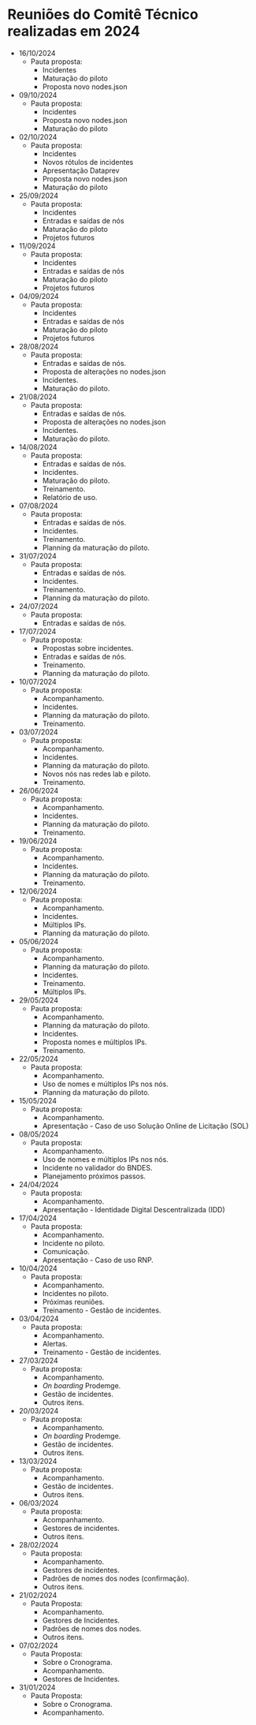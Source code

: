 # Reuniões do Comitê Técnico realizadas em 2024

- 16/10/2024
  - Pauta proposta:
    - Incidentes
    - Maturação do piloto
    - Proposta novo nodes.json
- 09/10/2024
  - Pauta proposta:
    - Incidentes
    - Proposta novo nodes.json
    - Maturação do piloto
- 02/10/2024
  - Pauta proposta:
    - Incidentes
    - Novos rótulos de incidentes
    - Apresentação Dataprev
    - Proposta novo nodes.json
    - Maturação do piloto
- 25/09/2024
  - Pauta proposta:
    - Incidentes
    - Entradas e saídas de nós
    - Maturação do piloto
    - Projetos futuros
- 11/09/2024
  - Pauta proposta:
    - Incidentes
    - Entradas e saídas de nós
    - Maturação do piloto
    - Projetos futuros
- 04/09/2024
  - Pauta proposta:
    - Incidentes
    - Entradas e saídas de nós
    - Maturação do piloto
    - Projetos futuros
- 28/08/2024
  - Pauta proposta:
    - Entradas e saídas de nós.
    - Proposta de alterações no nodes.json
    - Incidentes.
    - Maturação do piloto.
- 21/08/2024
  - Pauta proposta:
    - Entradas e saídas de nós.
    - Proposta de alterações no nodes.json
    - Incidentes.
    - Maturação do piloto.
- 14/08/2024
  - Pauta proposta:
    - Entradas e saídas de nós.
    - Incidentes.
    - Maturação do piloto.
    - Treinamento.
    - Relatório de uso.
- 07/08/2024
  - Pauta proposta:
    - Entradas e saídas de nós.
    - Incidentes.
    - Treinamento.
    - Planning da maturação do piloto.
- 31/07/2024
  - Pauta proposta:
    - Entradas e saídas de nós.
    - Incidentes.
    - Treinamento.
    - Planning da maturação do piloto.
- 24/07/2024
  - Pauta proposta:
    - Entradas e saídas de nós.
- 17/07/2024
  - Pauta proposta:
    - Propostas sobre incidentes.
    - Entradas e saídas de nós.
    - Treinamento.
    - Planning da maturação do piloto.
- 10/07/2024
  - Pauta proposta:
    - Acompanhamento.
    - Incidentes.
    - Planning da maturação do piloto.
    - Treinamento.
- 03/07/2024
  - Pauta proposta:
    - Acompanhamento.
    - Incidentes.
    - Planning da maturação do piloto.
    - Novos nós nas redes lab e piloto.
    - Treinamento.
- 26/06/2024
  - Pauta proposta:
    - Acompanhamento.
    - Incidentes.
    - Planning da maturação do piloto.
    - Treinamento.
- 19/06/2024
  - Pauta proposta:
    - Acompanhamento.
    - Incidentes.
    - Planning da maturação do piloto.
    - Treinamento.
- 12/06/2024
  - Pauta proposta:
    - Acompanhamento.
    - Incidentes.
    - Múltiplos IPs.
    - Planning da maturação do piloto.
- 05/06/2024
  - Pauta proposta:
    - Acompanhamento.
    - Planning da maturação do piloto.
    - Incidentes.
    - Treinamento.
    - Múltiplos IPs.
- 29/05/2024
  - Pauta proposta:
    - Acompanhamento.
    - Planning da maturação do piloto.
    - Incidentes.
    - Proposta nomes e múltiplos IPs.
    - Treinamento.
- 22/05/2024
  - Pauta proposta:
    - Acompanhamento.
    - Uso de nomes e múltiplos IPs nos nós.
    - Planning da maturação do piloto.
- 15/05/2024
  - Pauta proposta:
    - Acompanhamento.
	- Apresentação - Caso de uso Solução Online de Licitação (SOL)
- 08/05/2024
  - Pauta proposta:
    - Acompanhamento.
    - Uso de nomes e múltiplos IPs nos nós.
    - Incidente no validador do BNDES.
    - Planejamento próximos passos.
- 24/04/2024
  - Pauta proposta:
    - Acompanhamento.
	- Apresentação - Identidade Digital Descentralizada (IDD)
- 17/04/2024
  - Pauta proposta:
    - Acompanhamento.
	- Incidente no piloto.
	- Comunicação.
	- Apresentação - Caso de uso RNP.
- 10/04/2024
  - Pauta proposta:
    - Acompanhamento.
	- Incidentes no piloto.
	- Próximas reuniões.
	- Treinamento - Gestão de incidentes.
- 03/04/2024
  - Pauta proposta:
    - Acompanhamento.
	- Alertas.
	- Treinamento - Gestão de incidentes.
- 27/03/2024
  - Pauta proposta:
    - Acompanhamento.
	- *On boarding* Prodemge.
	- Gestão de incidentes.
	- Outros itens.
- 20/03/2024
  - Pauta proposta:
    - Acompanhamento.
	- *On boarding* Prodemge.
	- Gestão de incidentes.
	- Outros itens.
- 13/03/2024
  - Pauta proposta:
    - Acompanhamento.
	- Gestão de incidentes.
	- Outros itens.
- 06/03/2024
  - Pauta proposta:
    - Acompanhamento.
	- Gestores de incidentes.
	- Outros itens.
- 28/02/2024
  - Pauta proposta:
    - Acompanhamento.
    - Gestores de incidentes.
    - Padrões de nomes dos nodes (confirmação).
    - Outros itens. 
- 21/02/2024
  - Pauta Proposta:
    - Acompanhamento.
    - Gestores de Incidentes.
    - Padrões de nomes dos nodes.
    - Outros itens.
- 07/02/2024
  - Pauta Proposta:
    - Sobre o Cronograma.
    - Acompanhamento.
    - Gestores de Incidentes.
- 31/01/2024
  - Pauta Proposta:
    - Sobre o Cronograma.
    - Acompanhamento.
